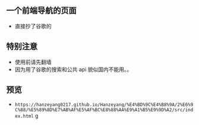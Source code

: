 ## 一个前端导航的页面

- 直接抄了谷歌的

## 特别注意

- 使用前请先翻墙
- 因为用了谷歌的搜索和公共 api 貌似国内不能用。。

## 预览

- `https://hanzeyang0217.github.io/Hanzeyang/%E4%BD%9C%E4%B8%9A/2%E6%9C%88/%E5%89%8D%E7%AB%AF%E5%AF%BC%E8%88%AA%E9%A1%B5%E9%9D%A2/src/index.html`
  g
